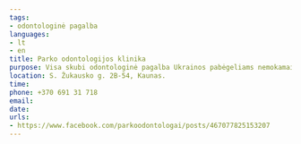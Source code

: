 ```yaml
---
tags:
- odontologinė pagalba
languages:
- lt
- en
title: Parko odontologijos klinika
purpose: Visa skubi odontologinė pagalba Ukrainos pabėgeliams nemokamai. Susisiekti telefonu. 
location: S. Žukausko g. 2B-54, Kaunas.
time: 
phone: +370 691 31 718
email: 
date: 
urls:
- https://www.facebook.com/parkoodontologai/posts/467077825153207
---
```

